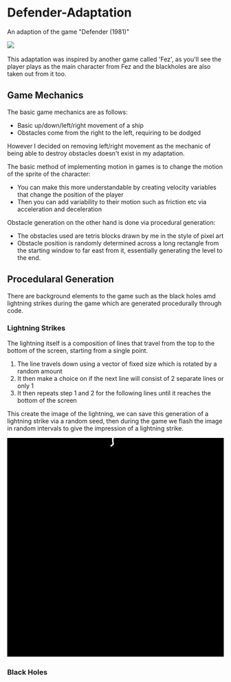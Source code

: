 # Defender-Adaptation
An adaption of the game "Defender (1981)"

![](https://github.com/Arcane34/Defender-Adaptation/blob/main/Defender-Adaptation-Preview.gif)

This adaptation was inspired by another game called 'Fez', as you'll see the player plays as the main character from Fez and the blackholes are also taken out from it too.

## Game Mechanics
The basic game mechanics are as follows:
- Basic up/down/left/right movement of a ship
- Obstacles come from the right to the left, requiring to be dodged

However I decided on removing left/right movement as the mechanic of being able to destroy obstacles doesn't exist in my adaptation.

The basic method of implementing motion in games is to change the motion of the sprite of the character:
- You can make this more understandable by creating velocity variables that change the position of the player
- Then you can add variability to their motion such as friction etc via acceleration and deceleration

Obstacle generation on the other hand is done via procedural generation:

- The obstacles used are tetris blocks drawn by me in the style of pixel art 
- Obstacle position is randomly determined across a long rectangle from the starting window to far east from it, essentially generating the level to the end.

## Procedularal Generation
There are background elements to the game such as the black holes amd lightning strikes during the game which are generated procedurally through code.

### Lightning Strikes
The lightning itself is a composition of lines that travel from the top to the bottom of the screen, starting from a single point.

1. The line travels down using a vector of fixed size which is rotated by a random amount
2. It then make a choice on if the next line will consist of 2 separate lines or only 1
3. It then repeats step 1 and 2 for the following lines until it reaches the bottom of the screen

This create the image of the lightning, we can save this generation of a lightning strike via a random seed, then during the game we flash the image in random intervals to give the impression of a lightning strike.

![](https://github.com/Arcane34/Defender-Adaptation/blob/main/Lightning-Gen-Preview.gif)

### Black Holes

